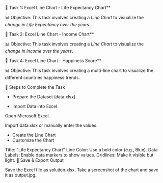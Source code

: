 📌 Task 1: Excel Line Chart - Life Expectancy Chart**

📊 Objective: This task involves creating a *Line Chart* to visualize the *change in Life Expectancy over the years*. 

📌 Task 2: Excel Line Chart - Income Chart**

📊 Objective: This task involves creating a *Line Chart* to visualize the *change in Income over the years*. 

📌 Task 4: Excel Line Chart - Happiness Score**

📊 Objective: This task involves creating a multi-line chart to visualize the different countries happiness trends. 

📌 Steps to Complete the Task

* Prepare the Dataset (data.xlsx) 

* Import Data into Excel

Open Microsoft Excel.

Import data.xlsx or manually enter the values.
* Create the Line Chart
* Customize the Chart

Title: "Life Expectancy Chart"
Line Color: Use a bold color (e.g., Blue).
Data Labels: Enable data markers to show values.
Gridlines: Make it visible but light.
⿥ Save & Export Output

Save the Excel file as solution.xlsx.
Take a screenshot of the chart and save it as output.jpg.

